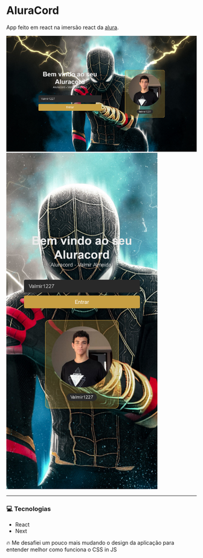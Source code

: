# AluraCord
App feito em react na imersão react da <a href="https://www.alura.com.br/">alura</a>.

<img src="https://github.com/valmir1227/aluracord/blob/main/images_demo/desktop.png" >

<img src="https://github.com/valmir1227/aluracord/blob/main/images_demo/mobile.png" width="400" >

<hr>

### 💻 Tecnologias
  - React
  - Next
  
<span>🔥 Me desafiei um pouco mais mudando o design da aplicação para entender melhor como funciona o CSS in JS</span>
